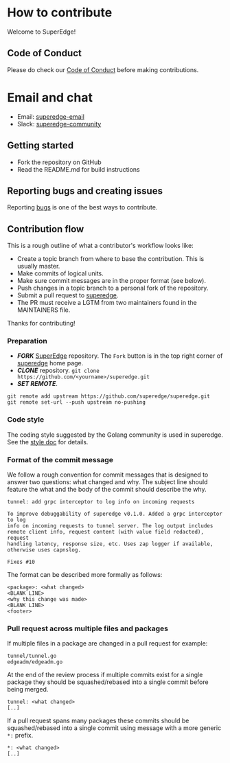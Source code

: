 # How to contribute
Welcome to SuperEdge!

## Code of Conduct

Please do check our [Code of Conduct](./CODE_OF_CONDUCT.md) before making contributions.

# Email and chat

- Email: [superedge-email](https://groups.google.com/g/superedge)
- Slack: [superedge-community](https://join.slack.com/t/superedge-workspace/shared_invite/zt-k1kekpdz-jih6w8RByoylnfTmCTZpkA)

## Getting started

- Fork the repository on GitHub
- Read the README.md for build instructions

## Reporting bugs and creating issues

Reporting [bugs](https://github.com/superedge/superedge/issues) is one of the best ways to contribute.

## Contribution flow

This is a rough outline of what a contributor's workflow looks like:

- Create a topic branch from where to base the contribution. This is usually master.
- Make commits of logical units.
- Make sure commit messages are in the proper format (see below).
- Push changes in a topic branch to a personal fork of the repository.
- Submit a pull request to [superedge](https://github.com/superedge/superedge/pulls).
- The PR must receive a LGTM from two maintainers found in the MAINTAINERS file.

Thanks for contributing!

### Preparation
- ***FORK*** [SuperEdge](https://github.com/superedge/superedge) repository. The `Fork` button is in the top right corner of [superedge](https://github.com/superedge/superedge) home page.
- ***CLONE*** repository. `git clone https://github.com/<yourname>/superedge.git`
- ***SET REMOTE***.
```
git remote add upstream https://github.com/superedge/superedge.git
git remote set-url --push upstream no-pushing
```

### Code style

The coding style suggested by the Golang community is used in superedge. See the [style doc](https://github.com/golang/go/wiki/CodeReviewComments) for details.

### Format of the commit message

We follow a rough convention for commit messages that is designed to answer two
questions: what changed and why. The subject line should feature the what and
the body of the commit should describe the why.

```
tunnel: add grpc interceptor to log info on incoming requests

To improve debuggability of superedge v0.1.0. Added a grpc interceptor to log
info on incoming requests to tunnel server. The log output includes
remote client info, request content (with value field redacted), request
handling latency, response size, etc. Uses zap logger if available,
otherwise uses capnslog.

Fixes #10
```

The format can be described more formally as follows:

```
<package>: <what changed>
<BLANK LINE>
<why this change was made>
<BLANK LINE>
<footer>
```

### Pull request across multiple files and packages

If multiple files in a package are changed in a pull request for example:

```
tunnel/tunnel.go
edgeadm/edgeadm.go
```

At the end of the review process if multiple commits exist for a single package they
should be squashed/rebased into a single commit before being merged.

```
tunnel: <what changed>
[..]
```

If a pull request spans many packages these commits should be squashed/rebased into a single
commit using message with a more generic `*:` prefix.

```
*: <what changed>
[..]
```